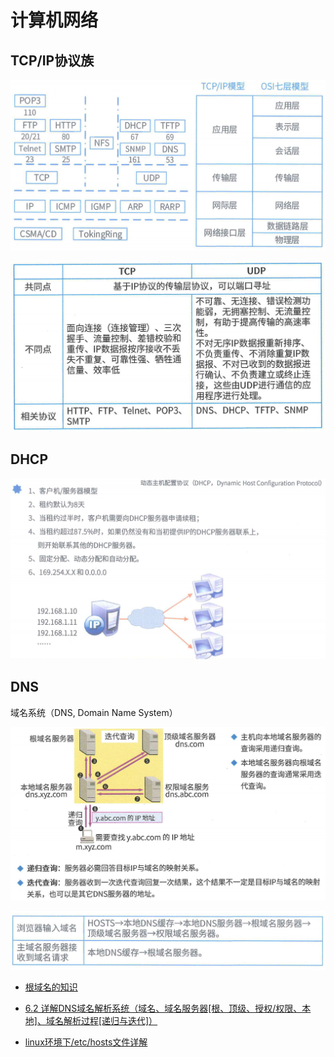 # 计算机网络

## TCP/IP协议族

![TCP/IP协议族](images/TCP-IP%E5%8D%8F%E8%AE%AE%E6%97%8F.png)

![TCP-IP协议族2](images/TCP-IP%E5%8D%8F%E8%AE%AE%E6%97%8F2.png)

## DHCP

![DHCP](images/DHCP.png)

## DNS

域名系统（DNS, Domain Name System）

![DNS](images/DNS.png)

![DNS2](images/DNS2.png)

- [根域名的知识](https://www.ruanyifeng.com/blog/2018/05/root-domain.html)

- [6.2 详解DNS域名解析系统（域名、域名服务器[根、顶级、授权/权限、本地]、域名解析过程[递归与迭代]）](https://blog.csdn.net/weixin_43914604/article/details/105583806)

- [linux环境下/etc/hosts文件详解](https://www.jianshu.com/p/476a92a39b45)
